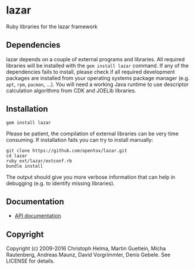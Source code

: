lazar
=====

Ruby libraries for the lazar framework

Dependencies
------------

  lazar depends on a couple of external programs and libraries. All required libraries will be installed with the `gem install lazar` command. 
  If any of the dependencies fails to install, please check if all required development packages are installed from your operating systems package manager (e.g. `apt`, `rpm`, `pacman`, ...). 
  You will need a working Java runtime to use descriptor calculation algorithms from CDK and JOELib libraries.

Installation
------------

  `gem install lazar`

  Please be patient, the compilation of external libraries can be very time consuming. If installation fails you can try to install manually:

  ```
  git clone https://github.com/opentox/lazar.git
  cd lazar
  ruby ext/lazar/extconf.rb
  bundle install
  ```

  The output should give you more verbose information that can help in debugging (e.g. to identify missing libraries).

Documentation
-------------
* [API documentation](http://rdoc.info/gems/lazar)

Copyright
---------
Copyright (c) 2009-2016 Christoph Helma, Martin Guetlein, Micha Rautenberg, Andreas Maunz, David Vorgrimmler, Denis Gebele. See LICENSE for details.
